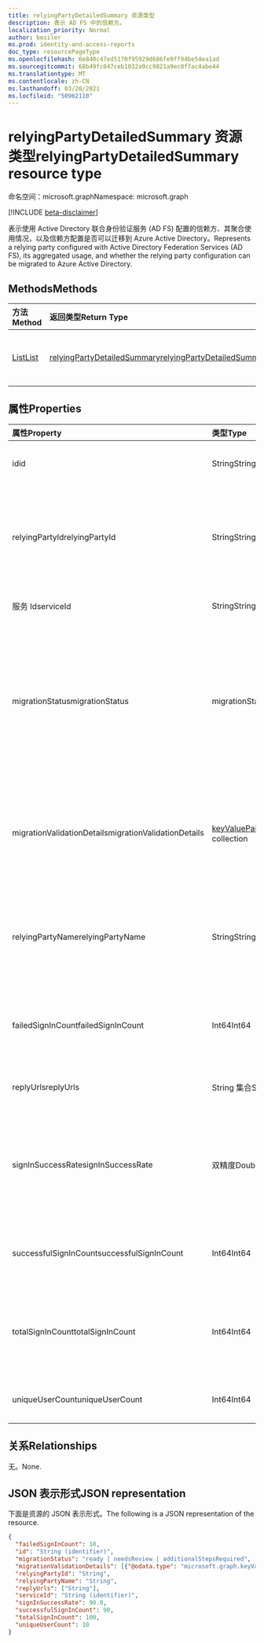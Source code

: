 ```yaml
---
title: relyingPartyDetailedSummary 资源类型
description: 表示 AD FS 中的信赖方。
localization_priority: Normal
author: besiler
ms.prod: identity-and-access-reports
doc_type: resourcePageType
ms.openlocfilehash: 6e840c47ed5170f95929d686fe9ff94be54ea1ad
ms.sourcegitcommit: 68b49fc847ceb1032a9cc9821a9ec0f7ac4abe44
ms.translationtype: MT
ms.contentlocale: zh-CN
ms.lasthandoff: 03/20/2021
ms.locfileid: "50962110"
---
```

# <a name="relyingpartydetailedsummary-resource-type"></a><span data-ttu-id="1c8c5-103">relyingPartyDetailedSummary 资源类型</span><span class="sxs-lookup"><span data-stu-id="1c8c5-103">relyingPartyDetailedSummary resource type</span></span>

<span data-ttu-id="1c8c5-104">命名空间：microsoft.graph</span><span class="sxs-lookup"><span data-stu-id="1c8c5-104">Namespace: microsoft.graph</span></span>

[!INCLUDE [beta-disclaimer](../../includes/beta-disclaimer.md)]

<span data-ttu-id="1c8c5-105">表示使用 Active Directory 联合身份验证服务 (AD FS) 配置的信赖方、其聚合使用情况，以及信赖方配置是否可以迁移到 Azure Active Directory。</span><span class="sxs-lookup"><span data-stu-id="1c8c5-105">Represents a relying party configured with Active Directory Federation Services (AD FS), its aggregated usage, and whether the relying party configuration can be migrated to Azure Active Directory.</span></span>

## <a name="methods"></a><span data-ttu-id="1c8c5-106">Methods</span><span class="sxs-lookup"><span data-stu-id="1c8c5-106">Methods</span></span>

| <span data-ttu-id="1c8c5-107">方法</span><span class="sxs-lookup"><span data-stu-id="1c8c5-107">Method</span></span>       | <span data-ttu-id="1c8c5-108">返回类型</span><span class="sxs-lookup"><span data-stu-id="1c8c5-108">Return Type</span></span> | <span data-ttu-id="1c8c5-109">Description</span><span class="sxs-lookup"><span data-stu-id="1c8c5-109">Description</span></span> |
|:-------------|:------------|:------------|
| [<span data-ttu-id="1c8c5-110">List</span><span class="sxs-lookup"><span data-stu-id="1c8c5-110">List</span></span>](../api/relyingpartydetailedsummary-list.md) | [<span data-ttu-id="1c8c5-111">relyingPartyDetailedSummary</span><span class="sxs-lookup"><span data-stu-id="1c8c5-111">relyingPartyDetailedSummary</span></span>](relyingpartydetailedsummary.md) | <span data-ttu-id="1c8c5-112">检索 **relyingPartyDetailedSummary 对象** 的列表。</span><span class="sxs-lookup"><span data-stu-id="1c8c5-112">Retrieve a list of **relyingPartyDetailedSummary** objects.</span></span> |


## <a name="properties"></a><span data-ttu-id="1c8c5-113">属性</span><span class="sxs-lookup"><span data-stu-id="1c8c5-113">Properties</span></span>

| <span data-ttu-id="1c8c5-114">属性</span><span class="sxs-lookup"><span data-stu-id="1c8c5-114">Property</span></span>     | <span data-ttu-id="1c8c5-115">类型</span><span class="sxs-lookup"><span data-stu-id="1c8c5-115">Type</span></span>        | <span data-ttu-id="1c8c5-116">说明</span><span class="sxs-lookup"><span data-stu-id="1c8c5-116">Description</span></span> |
|:-------------|:------------|:------------|
|<span data-ttu-id="1c8c5-117">id</span><span class="sxs-lookup"><span data-stu-id="1c8c5-117">id</span></span>|<span data-ttu-id="1c8c5-118">String</span><span class="sxs-lookup"><span data-stu-id="1c8c5-118">String</span></span>| <span data-ttu-id="1c8c5-119">只读。</span><span class="sxs-lookup"><span data-stu-id="1c8c5-119">Read-only.</span></span> <span data-ttu-id="1c8c5-120">在 API 级别生成的唯一标识符。</span><span class="sxs-lookup"><span data-stu-id="1c8c5-120">Unique Identifier generated at API level.</span></span>| 
|<span data-ttu-id="1c8c5-121">relyingPartyId</span><span class="sxs-lookup"><span data-stu-id="1c8c5-121">relyingPartyId</span></span>|<span data-ttu-id="1c8c5-122">String</span><span class="sxs-lookup"><span data-stu-id="1c8c5-122">String</span></span>|<span data-ttu-id="1c8c5-123">此标识符用于标识此联合身份验证服务的信赖方。</span><span class="sxs-lookup"><span data-stu-id="1c8c5-123">This identifier is used to identify the relying party to this Federation Service.</span></span> <span data-ttu-id="1c8c5-124">向信赖方发出声明时，会使用声明。</span><span class="sxs-lookup"><span data-stu-id="1c8c5-124">It is used when issuing claims to the relying party.</span></span>|
|<span data-ttu-id="1c8c5-125">服务 Id</span><span class="sxs-lookup"><span data-stu-id="1c8c5-125">serviceId</span></span>|<span data-ttu-id="1c8c5-126">String</span><span class="sxs-lookup"><span data-stu-id="1c8c5-126">String</span></span>|<span data-ttu-id="1c8c5-127">唯一标识 Active Directory 林。</span><span class="sxs-lookup"><span data-stu-id="1c8c5-127">Uniquely identifies the Active Directory forest.</span></span>|
|<span data-ttu-id="1c8c5-128">migrationStatus</span><span class="sxs-lookup"><span data-stu-id="1c8c5-128">migrationStatus</span></span>|<span data-ttu-id="1c8c5-129">migrationStatus</span><span class="sxs-lookup"><span data-stu-id="1c8c5-129">migrationStatus</span></span>| <span data-ttu-id="1c8c5-130">指示应用程序是否可以移动到 Azure AD 或需要更多调查。</span><span class="sxs-lookup"><span data-stu-id="1c8c5-130">Indication of whether the application can be moved to Azure AD or require more investigation.</span></span> <span data-ttu-id="1c8c5-131">可取值为：`ready`、`needsReview`、`additionalStepsRequired`、`unknownFutureValue`。</span><span class="sxs-lookup"><span data-stu-id="1c8c5-131">Possible values are: `ready`, `needsReview`, `additionalStepsRequired`, `unknownFutureValue`.</span></span>|
|<span data-ttu-id="1c8c5-132">migrationValidationDetails</span><span class="sxs-lookup"><span data-stu-id="1c8c5-132">migrationValidationDetails</span></span>|<span data-ttu-id="1c8c5-133">[keyValuePair](keyvaluepair.md) 集合</span><span class="sxs-lookup"><span data-stu-id="1c8c5-133">[keyValuePair](keyvaluepair.md) collection</span></span>|<span data-ttu-id="1c8c5-134">指定在应用程序配置详细信息上完成的所有验证检查，以评估应用程序是否已准备好移动到 Azure AD。</span><span class="sxs-lookup"><span data-stu-id="1c8c5-134">Specifies all the validations check done on applications configuration details to evaluate if the application is ready to be moved to Azure AD.</span></span>|
|<span data-ttu-id="1c8c5-135">relyingPartyName</span><span class="sxs-lookup"><span data-stu-id="1c8c5-135">relyingPartyName</span></span>|<span data-ttu-id="1c8c5-136">String</span><span class="sxs-lookup"><span data-stu-id="1c8c5-136">String</span></span>|<span data-ttu-id="1c8c5-137">Internet 上使用标识提供程序对要登录的用户进行身份验证的应用程序或其他实体的名称。</span><span class="sxs-lookup"><span data-stu-id="1c8c5-137">Name of application or other entity on the internet that uses an identity provider to authenticate a user who wants to log in.</span></span>|
|<span data-ttu-id="1c8c5-138">failedSignInCount</span><span class="sxs-lookup"><span data-stu-id="1c8c5-138">failedSignInCount</span></span>|<span data-ttu-id="1c8c5-139">Int64</span><span class="sxs-lookup"><span data-stu-id="1c8c5-139">Int64</span></span>| <span data-ttu-id="1c8c5-140">指定时段内 Active Directory 联合身份验证服务上的登录失败次数。</span><span class="sxs-lookup"><span data-stu-id="1c8c5-140">Number of failed sign in on Active Directory Federation Service in the period specified.</span></span> |
|<span data-ttu-id="1c8c5-141">replyUrls</span><span class="sxs-lookup"><span data-stu-id="1c8c5-141">replyUrls</span></span>|<span data-ttu-id="1c8c5-142">String 集合</span><span class="sxs-lookup"><span data-stu-id="1c8c5-142">String collection</span></span>|<span data-ttu-id="1c8c5-143">指定信赖方期望接收令牌的地方。</span><span class="sxs-lookup"><span data-stu-id="1c8c5-143">Specifies where the relying party expects to receive the token.</span></span>|
|<span data-ttu-id="1c8c5-144">signInSuccessRate</span><span class="sxs-lookup"><span data-stu-id="1c8c5-144">signInSuccessRate</span></span>|<span data-ttu-id="1c8c5-145">双精度</span><span class="sxs-lookup"><span data-stu-id="1c8c5-145">Double</span></span>|<span data-ttu-id="1c8c5-146">在指定的 (Active Directory 联合身份验证服务上成功登录数) 登录失败次数 + 失败次数。</span><span class="sxs-lookup"><span data-stu-id="1c8c5-146">Number of successful / (number of successful + number of failed sign ins) on Active Directory Federation Service in the period specified.</span></span>|
|<span data-ttu-id="1c8c5-147">successfulSignInCount</span><span class="sxs-lookup"><span data-stu-id="1c8c5-147">successfulSignInCount</span></span>|<span data-ttu-id="1c8c5-148">Int64</span><span class="sxs-lookup"><span data-stu-id="1c8c5-148">Int64</span></span>|<span data-ttu-id="1c8c5-149">Active Directory 联合身份验证服务上成功登录的数量。</span><span class="sxs-lookup"><span data-stu-id="1c8c5-149">Number of successful sign ins on Active Directory Federation Service.</span></span>|
|<span data-ttu-id="1c8c5-150">totalSignInCount</span><span class="sxs-lookup"><span data-stu-id="1c8c5-150">totalSignInCount</span></span>|<span data-ttu-id="1c8c5-151">Int64</span><span class="sxs-lookup"><span data-stu-id="1c8c5-151">Int64</span></span>|<span data-ttu-id="1c8c5-152">指定时段内 Active Directory 联合身份验证服务的成功登录数 + 登录失败次数。</span><span class="sxs-lookup"><span data-stu-id="1c8c5-152">Number of successful + failed sign ins failed sign ins on Active Directory Federation Service in the period specified.</span></span>|
|<span data-ttu-id="1c8c5-153">uniqueUserCount</span><span class="sxs-lookup"><span data-stu-id="1c8c5-153">uniqueUserCount</span></span>|<span data-ttu-id="1c8c5-154">Int64</span><span class="sxs-lookup"><span data-stu-id="1c8c5-154">Int64</span></span>|<span data-ttu-id="1c8c5-155">已登录到应用程序的唯一用户数。</span><span class="sxs-lookup"><span data-stu-id="1c8c5-155">Number of unique users that have signed into the application.</span></span>|

## <a name="relationships"></a><span data-ttu-id="1c8c5-156">关系</span><span class="sxs-lookup"><span data-stu-id="1c8c5-156">Relationships</span></span>

<span data-ttu-id="1c8c5-157">无。</span><span class="sxs-lookup"><span data-stu-id="1c8c5-157">None.</span></span>

## <a name="json-representation"></a><span data-ttu-id="1c8c5-158">JSON 表示形式</span><span class="sxs-lookup"><span data-stu-id="1c8c5-158">JSON representation</span></span>

<span data-ttu-id="1c8c5-159">下面是资源的 JSON 表示形式。</span><span class="sxs-lookup"><span data-stu-id="1c8c5-159">The following is a JSON representation of the resource.</span></span>

<!-- {
  "blockType": "resource",
  "optionalProperties": [

  ],
  "@odata.type": "microsoft.graph.relyingPartyDetailedSummary",
  "keyProperty": "id"
}-->

```json
{
  "failedSignInCount": 10,
  "id": "String (identifier)",
  "migrationStatus": "ready | needsReview | additionalStepsRequired",
  "migrationValidationDetails": [{"@odata.type": "microsoft.graph.keyValuePair"}],
  "relyingPartyId": "String",
  "relyingPartyName": "String",
  "replyUrls": ["String"],
  "serviceId": "String (identifier)",
  "signInSuccessRate": 90.0,
  "successfulSignInCount": 90,
  "totalSignInCount": 100,
  "uniqueUserCount": 10
}
```

<!-- uuid: 16cd6b66-4b1a-43a1-adaf-3a886856ed98
2019-02-04 14:57:30 UTC -->
<!-- {
  "type": "#page.annotation",
  "description": "relyingPartyDetailedSummary resource",
  "keywords": "",
  "section": "documentation",
  "tocPath": ""
}-->


